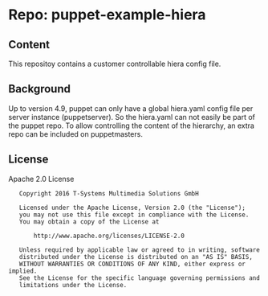 # Repo: puppet-example-hiera

## Content

This repositoy contains a customer controllable hiera config file.

## Background

Up to version 4.9, puppet can only have a global hiera.yaml config 
file per server instance (puppetserver). So the hiera.yaml can not
easily be part of the puppet repo. To allow controlling the content
of the hierarchy, an extra repo can be included on puppetmasters.

## License

Apache 2.0 License

```
   Copyright 2016 T-Systems Multimedia Solutions GmbH

   Licensed under the Apache License, Version 2.0 (the "License");
   you may not use this file except in compliance with the License.
   You may obtain a copy of the License at

       http://www.apache.org/licenses/LICENSE-2.0

   Unless required by applicable law or agreed to in writing, software
   distributed under the License is distributed on an "AS IS" BASIS,
   WITHOUT WARRANTIES OR CONDITIONS OF ANY KIND, either express or implied.
   See the License for the specific language governing permissions and
   limitations under the License.
```